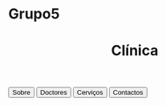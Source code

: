 # Grupo5
<!DOCTYPE html>
<html lang="en">
<head>
    <meta charset="UTF-8">
    <meta http-equiv="X-UA-Compatible" content="IE=edge">
    <meta name="viewport" content="width=device-width, initial-scale=1.0">
    <link rel="stylesheet" href="estilios.css">
    <title>Document</title>
</head>
<body>
    <header><h1>Clínica</h1> </header>
     <button type="button" class="btn btn-primary">Sobre</button>  
     <button type="button" class="btn btn-secondary">Doctores</button>  
     <button type="button" class="btn btn-secondary">Cerviços</button>  
     <button type="button" class="btn btn-secondary">Contactos</button>  
    <table class="table">
      <p></p>
        
   <p></p>
   <div class="relógio">
       <span></span>

<div lj-type="stage">
<div lj-type="layer">
<div lj-type="frame" id="frame1">

</body>
</html>